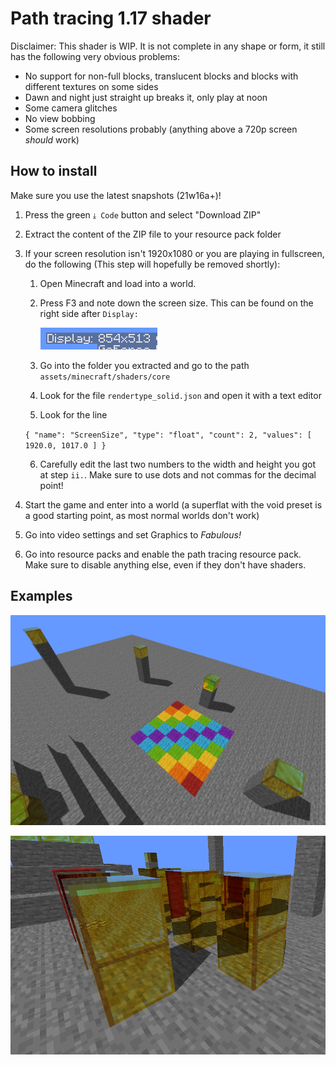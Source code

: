 # Path tracing 1.17 shader

Disclaimer: This shader is WIP. It is not complete in any shape or form, it still has the following very obvious problems:
 - No support for non-full blocks, translucent blocks and blocks with different textures on some sides
 - Dawn and night just straight up breaks it, only play at noon
 - Some camera glitches
 - No view bobbing
 - Some screen resolutions probably (anything above a 720p screen _should_ work)

## How to install

Make sure you use the latest snapshots (21w16a+)!

 1. Press the green `⤓ Code` button and select "Download ZIP"
 2. Extract the content of the ZIP file to your resource pack folder
 3. If your screen resolution isn't 1920x1080 or you are playing in fullscreen, do the following (This step will hopefully be removed shortly):
    1. Open Minecraft and load into a world.
    2. Press F3 and note down the screen size. This can be found on the right side after `Display:`
       
       ![resolution](images/resolution.png)
    3. Go into the folder you extracted and go to the path `assets/minecraft/shaders/core`
    4. Look for the file `rendertype_solid.json` and open it with a text editor
    5. Look for the line
     
    ```{ "name": "ScreenSize", "type": "float", "count": 2, "values": [ 1920.0, 1017.0 ] }```
    
    6. Carefully edit the last two numbers to the width and height you got at step `ii.`. Make sure to use dots and not commas for the decimal point!
 4. Start the game and enter into a world (a superflat with the void preset is a good starting point, as most normal worlds don't work)
 5. Go into video settings and set Graphics to _Fabulous!_
 6. Go into resource packs and enable the path tracing resource pack. Make sure to disable anything else, even if they don't have shaders.

## Examples

![example1](images/example1.png)

![example2](images/example2.png)
